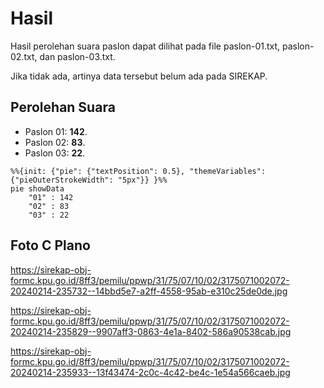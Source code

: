 # Hasil

Hasil perolehan suara paslon dapat dilihat pada file paslon-01.txt, paslon-02.txt, dan paslon-03.txt.

Jika tidak ada, artinya data tersebut belum ada pada SIREKAP.

## Perolehan Suara

 * Paslon 01: **142**.
 * Paslon 02: **83**.
 * Paslon 03: **22**.

```mermaid
%%{init: {"pie": {"textPosition": 0.5}, "themeVariables": {"pieOuterStrokeWidth": "5px"}} }%%
pie showData
    "01" : 142
    "02" : 83
    "03" : 22
```
## Foto C Plano

https://sirekap-obj-formc.kpu.go.id/8ff3/pemilu/ppwp/31/75/07/10/02/3175071002072-20240214-235732--14bbd5e7-a2ff-4558-95ab-e310c25de0de.jpg

https://sirekap-obj-formc.kpu.go.id/8ff3/pemilu/ppwp/31/75/07/10/02/3175071002072-20240214-235829--9907aff3-0863-4e1a-8402-586a90538cab.jpg

https://sirekap-obj-formc.kpu.go.id/8ff3/pemilu/ppwp/31/75/07/10/02/3175071002072-20240214-235933--13f43474-2c0c-4c42-be4c-1e54a566caeb.jpg
